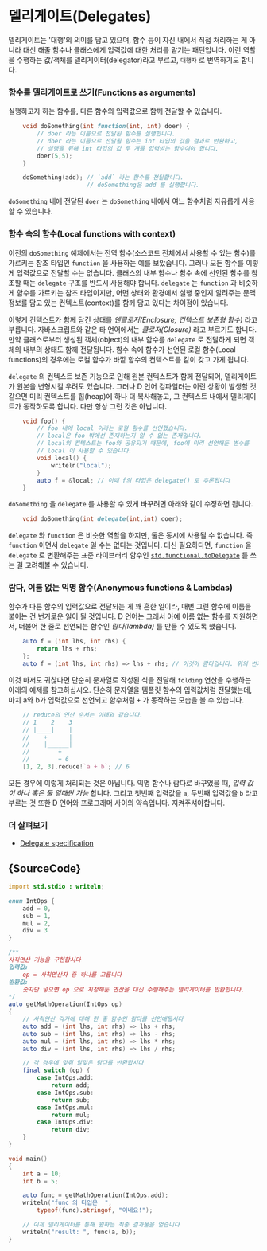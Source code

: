 # 델리게이트(Delegates)

델리게이트는 '대행'의 의미를 담고 있으며, 함수 등이 자신 내에서 직접 처리하는 게 아니라 대신 해줄 함수나 클래스에게 입력값에 대한 처리를 맡기는 패턴입니다. 이런 역할을 수행하는 값/객체를 델리게이터(delegator)라고 부르고, `대행자` 로 번역하기도 합니다.

### 함수를 델리게이트로 쓰기(Functions as arguments)

실행하고자 하는 함수를, 다른 함수의 입력값으로 함께 전달할 수 있습니다.


```d
    void doSomething(int function(int, int) doer) {
        // doer 라는 이름으로 전달된 함수를 실행합니다.
        // doer 라는 이름으로 전달될 함수는 int 타입의 값을 결과로 반환하고,
        // 실행을 위해 int 타입의 값 두 개를 입력받는 함수여야 합니다.
        doer(5,5);
    }

    doSomething(add); // `add` 라는 함수를 전달합니다.
                      // doSomething은 add 를 실행합니다.
```

`doSomething` 내에 전달된 `doer` 는 `doSomething` 내에서 여느 함수처럼 자유롭게 사용할 수 있습니다.

### 함수 속의 함수(Local functions with context)

이전의 `doSomething` 예제에서는 전역 함수(소스코드 전체에서 사용할 수 있는 함수)를 가르키는 참조 타입인 `function` 을 사용하는 예를 보았습니다. 그러나 모든 함수를 이렇게 입력값으로 전달할 수는 없습니다. 클래스의 내부 함수나 함수 속에 선언된 함수를 참조할 때는 `delegate` 구조를 반드시 사용해야 합니다. `delegate` 는 `function` 과 비슷하게 함수를 가르키는 참조 타입이지만, 어떤 상태와 환경에서 실행 중인지 알려주는 문맥 정보를 담고 있는 컨텍스트(context)를 함께 담고 있다는 차이점이 있습니다.

이렇게 컨텍스트가 함께 담긴 상태를 *엔클로저(Enclosure; 컨텍스트 보존형 함수)* 라고 부릅니다. 자바스크립트와 같은 타 언어에서는 *클로저(Closure)* 라고 부르기도 합니다. 만약 클래스로부터 생성된 객체(object)의 내부 함수를 `delegate` 로 전달하게 되면 객체의 내부의 상태도 함께 전달됩니다. 함수 속에 함수가 선언된 로컬 함수(Local functions)의 경우에는 로컬 함수가 바깥 함수의 컨텍스트를 같이 갖고 가게 됩니다.

`delegate` 의 컨텍스트 보존 기능으로 인해 원본 컨텍스트가 함께 전달되어, 델리게이트가 원본을 변형시킬 우려도 있습니다. 그러나 D 언어 컴파일러는 이런 상황이 발생할 것 같으면 미리 컨텍스트를 힙(heap)에 하나 더 복사해놓고, 그 컨텍스트 내에서 델리게이트가 동작하도록 합니다. 다만 항상 그런 것은 아닙니다.

```d
    void foo() {
        // foo 내에 local 이라는 로컬 함수를 선언했습니다.
        // local은 foo 밖에선 존재하는지 알 수 없는 존재입니다.
        // local의 컨텍스트는 foo와 공유되기 때문에, foo에 미리 선언해둔 변수를
        // local 이 사용할 수 있습니다.
        void local() {
            writeln("local");
        }
        auto f = &local; // 이때 f의 타입은 delegate() 로 추론됩니다
    }
```

`doSomething` 을 `delegate` 를 사용할 수 있게 바꾸려면 아래와 같이 수정하면 됩니다.

```d
    void doSomething(int delegate(int,int) doer);
```


`delegate` 와 `function` 은 비슷한 역할을 하지만, 둘은 동시에 사용될 수 없습니다. 즉 `function` 이면서 `delegate` 일 수는 없다는 것입니다. 대신 필요하다면, `function` 을 `delegate` 로 변환해주는 표준 라이브러리 함수인  [`std.functional.toDelegate`](https://dlang.org/phobos/std_functional.html#.toDelegate) 를 쓰는 걸 고려해볼 수 있습니다.

### 람다, 이름 없는 익명 함수(Anonymous functions & Lambdas)

함수가 다른 함수의 입력값으로 전달되는 게 꽤 흔한 일이라, 매번 그런 함수에 이름을 붙이는 건 번거로운 일이 될 것입니다. D 언어는 그래서 아예 이름 없는 함수를 지원하면서, 더불어 한 줄로 선언되는 함수인 _람다(lambda)_ 를 만들 수 있도록 했습니다.

```d
    auto f = (int lhs, int rhs) {
        return lhs + rhs;
    };
    auto f = (int lhs, int rhs) => lhs + rhs; // 이것이 람다입니다. 위의 번거로운 익명 함수 선언을 간단하게 만들었습니다.
```

이것 마저도 귀찮다면 단순히 문자열로 작성된 식을 전달해 `folding` 연산을 수행하는 아래의 예제를 참고하십시오. 단순히 문자열을 템플릿 함수의 입력값처럼 전달했는데, 마치 a와 b가 입력값으로 선언되고 함수처럼 `+` 가 동작하는 모습을 볼 수 있습니다.

```d
    // reduce의 연산 순서는 아래와 같습니다.
    // 1    2    3
    // |____|    |
    //    +      |
    //    |______|
    //        +
    //        = 6
    [1, 2, 3].reduce!`a + b`; // 6
```

모든 경우에 이렇게 처리되는 것은 아닙니다. 익명 함수나 람다로 바꾸었을 때, _입력 값이 하나 혹은 둘 일때만 가능_ 합니다. 그리고 첫번째 입력값을 `a`, 두번째 입력값을 `b` 라고 부르는 것 또한 D 언어와 프로그래머 사이의 약속입니다. 지켜주셔야합니다.

### 더 살펴보기

- [Delegate specification](https://dlang.org/spec/function.html#closures)

## {SourceCode}

```d
import std.stdio : writeln;

enum IntOps {
    add = 0,
    sub = 1,
    mul = 2,
    div = 3
}

/**
사칙연산 기능을 구현합시다
입력값:
    op = 사칙연산자 중 하나를 고릅니다
반환값:
    숫자만 넣으면 op 으로 지정해둔 연산을 대신 수행해주는 델리게이터를 반환합니다.
*/
auto getMathOperation(IntOps op)
{
    // 사칙연산 각가에 대해 한 줄 함수인 람다를 선언해둡시다
    auto add = (int lhs, int rhs) => lhs + rhs;
    auto sub = (int lhs, int rhs) => lhs - rhs;
    auto mul = (int lhs, int rhs) => lhs * rhs;
    auto div = (int lhs, int rhs) => lhs / rhs;

    // 각 경우에 맞춰 알맞은 람다를 반환합시다
    final switch (op) {
        case IntOps.add:
            return add;
        case IntOps.sub:
            return sub;
        case IntOps.mul:
            return mul;
        case IntOps.div:
            return div;
    }
}

void main()
{
    int a = 10;
    int b = 5;

    auto func = getMathOperation(IntOps.add);
    writeln("func 의 타입은  ",
        typeof(func).stringof, "이네요!");

    // 이제 델리게이터를 통해 원하는 최종 결과물을 얻습니다
    writeln("result: ", func(a, b));
}
```
